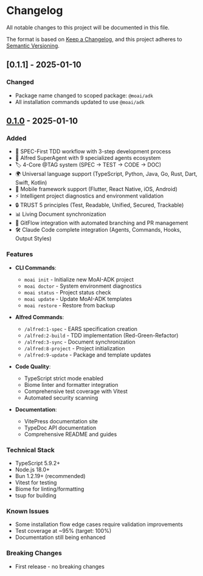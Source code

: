 # Changelog

All notable changes to this project will be documented in this file.

The format is based on [Keep a Changelog](https://keepachangelog.com/en/1.0.0/),
and this project adheres to [Semantic Versioning](https://semver.org/spec/v2.0.0.html).

## [0.1.1] - 2025-01-10

### Changed
- Package name changed to scoped package: `@moai/adk`
- All installation commands updated to use `@moai/adk`

## [0.1.0] - 2025-01-10

### Added
- 🎯 SPEC-First TDD workflow with 3-step development process
- 🤖 Alfred SuperAgent with 9 specialized agents ecosystem
- 🏷️ 4-Core @TAG system (SPEC → TEST → CODE → DOC)
- 🌍 Universal language support (TypeScript, Python, Java, Go, Rust, Dart, Swift, Kotlin)
- 📱 Mobile framework support (Flutter, React Native, iOS, Android)
- ⚡ Intelligent project diagnostics and environment validation
- 🔒 TRUST 5 principles (Test, Readable, Unified, Secured, Trackable)
- 📊 Living Document synchronization
- 🚀 GitFlow integration with automated branching and PR management
- 🛠️ Claude Code complete integration (Agents, Commands, Hooks, Output Styles)

### Features
- **CLI Commands**:
  - `moai init` - Initialize new MoAI-ADK project
  - `moai doctor` - System environment diagnostics
  - `moai status` - Project status check
  - `moai update` - Update MoAI-ADK templates
  - `moai restore` - Restore from backup

- **Alfred Commands**:
  - `/alfred:1-spec` - EARS specification creation
  - `/alfred:2-build` - TDD implementation (Red-Green-Refactor)
  - `/alfred:3-sync` - Document synchronization
  - `/alfred:8-project` - Project initialization
  - `/alfred:9-update` - Package and template updates

- **Code Quality**:
  - TypeScript strict mode enabled
  - Biome linter and formatter integration
  - Comprehensive test coverage with Vitest
  - Automated security scanning

- **Documentation**:
  - VitePress documentation site
  - TypeDoc API documentation
  - Comprehensive README and guides

### Technical Stack
- TypeScript 5.9.2+
- Node.js 18.0+
- Bun 1.2.19+ (recommended)
- Vitest for testing
- Biome for linting/formatting
- tsup for building

### Known Issues
- Some installation flow edge cases require validation improvements
- Test coverage at ~95% (target: 100%)
- Documentation still being enhanced

### Breaking Changes
- First release - no breaking changes

[0.1.0]: https://github.com/modu-ai/moai-adk/releases/tag/v0.1.0
